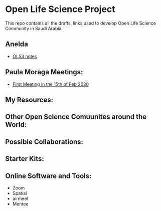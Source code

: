 # Open Life Science Project
This repo contains all the drafts, links used to develop Open Life Science Community in Saudi Arabia.
## Anelda
- [OLS3 notes](https://hackmd.io/eoTDFLL_R9-w0y9mJayGQQ)
## Paula Moraga Meetings:
- [First Meeting in the 15th of Feb 2020](https://hackmd.io/193D9bTHTTigF0DqzPuG7A)
## My Resources:

## Other Open Science Comuunites around the World:

## Possible Collaborations:

## Starter Kits:

## Online Software and Tools:
- Zoom
- Spatial
- airmeet
- Mentee
